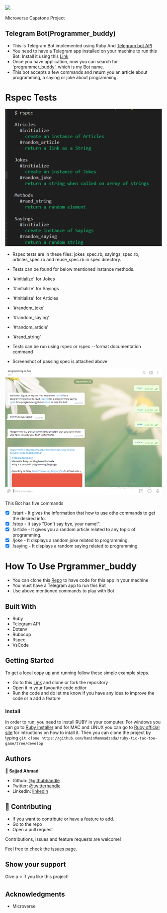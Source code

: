 ![](https://img.shields.io/badge/Microverse-blueviolet)

Microverse Capstone Project

## Telegram Bot(Programmer_buddy)

- This is Telegram Bot implemented using Ruby And [Telegram bot API](https://core.telegram.org/bots/api)
- You need to have a Telegram app installed on your machine to run this Bot. Install it using this [Link](https://desktop.telegram.org/)
- Once you have application, now you can search for 'programmer_buddy', which is my Bot name.
- This bot accepts a few commands and return you an article about programming, a saying or joke about programming.

# Rspec Tests

![screenshot](./images/tests.png)

- Rspec tests are in these files: jokes_spec.rb, sayings_spec.rb, articles_spec.rb and reuse_spec.rb in spec directory.
- Tests can be found for below mentioned instance methods.

- '#initialize' for Jokes
- '#initialize' for Sayings
- '#initialize' for Articles
- '#random_joke'
- '#random_saying'
- '#random_article'
- '#rand_string'

- Tests can be run using rspec or rspec --format documentation command
- Screenshot of passing spec is attached above

![screenshot](./images/application.png)

This Bot has five commands

- [x] /start - It gives the information that how to use othe commands to get the desired info.
- [x] /stop  - It says "Don't say bye, your name!".
- [x] /article - It gives you a random article related to any topic of programming.
- [x] /joke - It displays a random joke related to programming.
- [x] /saying - It displays a random saying related to programming.

# How To Use Prgrammer_buddy

- You can clone this [Repo](https://github.com/SajjadAhmad14/Telegram-bot) to have code for this app in your machine
- You must have a Telegram app to run this Bot
- Use above mentioned commands to play with Bot

## Built With

- Ruby
- Telegram API
- Dotenv
- Rubocop
- Rspec
- VsCode

## Getting Started

To get a local copy up and running follow these simple example steps.
- Go to this [Link](https://github.com/SajjadAhmad14/Telegram-bot) and clone or fork the repository
- Open it in your favourite code editor
- Run the code and do let me know if you have any idea to improve the code or a add a feature

### Install

In order to run, you need to install RUBY in your computer. For windows you can go to [Ruby installer](https://rubyinstaller.org/) and for MAC and LINUX you can go to [Ruby official site](https://www.ruby-lang.org/en/downloads/) for intructions on how to intall it.
Then you can clone the project by typing ```git clone https://github.com/RaminMammadzada/ruby-tic-tac-toe-game/tree/develop```

## Authors

👤 **Sajjad Ahmad**

- Github: [@githubhandle](https://github.com/SajjadAhmad14)
- Twitter: [@twitterhandle](https://twitter.com/Sajjad_Ahmad14)
- Linkedin: [linkedin](https://linkedin.com/sajjad-ahmad-86102117a/)

## 🤝 Contributing

- If you want to contribute or have a feature to add.
- Go to the repo
- Open a pull request

Contributions, issues and feature requests are welcome!

Feel free to check the [issues page](https://github.com/SajjadAhmad14/Telegram-bot/issues).

## Show your support

Give a ⭐️ if you like this project!

## Acknowledgments

- Microverse

